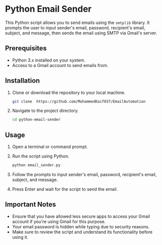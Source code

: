 # Python Email Sender

This Python script allows you to send emails using the `smtplib` library. It prompts the user to input sender's email, password, recipient's email, subject, and message, then sends the email using SMTP via Gmail's server.

## Prerequisites

- Python 3.x installed on your system.
- Access to a Gmail account to send emails from.

## Installation

1. Clone or download the repository to your local machine.

    ```bash
    git clone  https://github.com/MohammedKaif037/EmailAutomation
    ```

2. Navigate to the project directory.

    ```bash
    cd python-email-sender
    ```

## Usage

1. Open a terminal or command prompt.

2. Run the script using Python.

    ```bash
    python email_sender.py
    ```

3. Follow the prompts to input sender's email, password, recipient's email, subject, and message.

4. Press Enter and wait for the script to send the email.

## Important Notes

- Ensure that you have allowed less secure apps to access your Gmail account if you're using Gmail for this purpose.
- Your email password is hidden while typing due to security reasons.
- Make sure to review the script and understand its functionality before using it.
 
